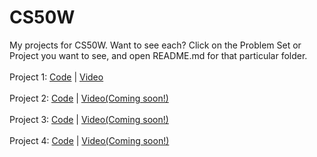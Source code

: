 # CS50W
My projects for CS50W.
Want to see each? Click on the Problem Set or Project you want to see, and open README.md for that particular folder.
<br>
<br>
Project 1: <a href="https://github.com/abhishekshahane/CS50W/tree/master/pset1">Code</a> | <a href="https://www.youtube.com/watch?v=NSsLky6FCV8">Video</a>
<br>
<br>
Project 2: <a href="https://github.com/abhishekshahane/CS50W/tree/master/pset2">Code</a> | <a href="#">Video(Coming soon!)</a>
<br>
<br>
Project 3: <a href="https://github.com/abhishekshahane/CS50W/tree/master/pset3">Code</a> | <a href="#">Video(Coming soon!)</a>
<br>
<br>
Project 4: <a href="https://github.com/abhishekshahane/CS50W/tree/master/pset4">Code</a> | <a href="#">Video(Coming soon!)</a>

